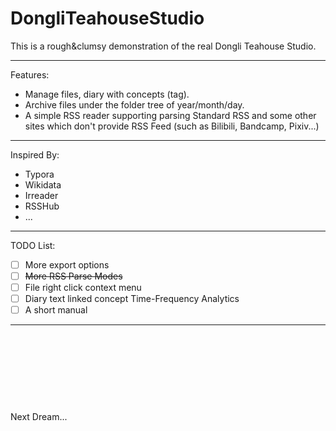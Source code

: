 # DongliTeahouseStudio

This is a rough&clumsy demonstration of the real Dongli Teahouse Studio.

---

Features:

- Manage files, diary with concepts (tag).
- Archive files under the folder tree of year/month/day.
- A simple RSS reader supporting parsing Standard RSS and some other sites which don't provide RSS Feed (such as Bilibili, Bandcamp, Pixiv...)

---

Inspired By:

- Typora
- Wikidata
- Irreader
- RSSHub
- ...

---

TODO List:

- [ ] More export options
- [ ] ~~More RSS Parse Modes~~
- [ ] File right click context menu
- [ ] Diary text linked concept Time-Frequency Analytics
- [ ] A short manual

---

 
 
  
  
   
   
    

Next Dream...
